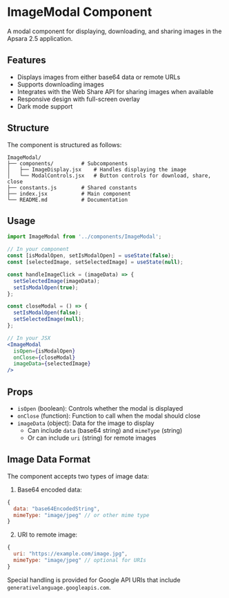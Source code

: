 # ImageModal Component

A modal component for displaying, downloading, and sharing images in the Apsara 2.5 application.

## Features

- Displays images from either base64 data or remote URLs
- Supports downloading images
- Integrates with the Web Share API for sharing images when available
- Responsive design with full-screen overlay
- Dark mode support

## Structure

The component is structured as follows:

```
ImageModal/
├── components/         # Subcomponents
│   ├── ImageDisplay.jsx    # Handles displaying the image
│   └── ModalControls.jsx   # Button controls for download, share, close
├── constants.js        # Shared constants
├── index.jsx           # Main component
└── README.md           # Documentation
```

## Usage

```jsx
import ImageModal from '../components/ImageModal';

// In your component
const [isModalOpen, setIsModalOpen] = useState(false);
const [selectedImage, setSelectedImage] = useState(null);

const handleImageClick = (imageData) => {
  setSelectedImage(imageData);
  setIsModalOpen(true);
};

const closeModal = () => {
  setIsModalOpen(false);
  setSelectedImage(null);
};

// In your JSX
<ImageModal 
  isOpen={isModalOpen} 
  onClose={closeModal} 
  imageData={selectedImage} 
/>
```

## Props

- `isOpen` (boolean): Controls whether the modal is displayed
- `onClose` (function): Function to call when the modal should close
- `imageData` (object): Data for the image to display
  - Can include `data` (base64 string) and `mimeType` (string)
  - Or can include `uri` (string) for remote images

## Image Data Format

The component accepts two types of image data:

1. Base64 encoded data:
```js
{
  data: "base64EncodedString",
  mimeType: "image/jpeg" // or other mime type
}
```

2. URI to remote image:
```js
{
  uri: "https://example.com/image.jpg",
  mimeType: "image/jpeg" // optional for URIs
}
```

Special handling is provided for Google API URIs that include `generativelanguage.googleapis.com`. 